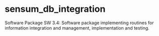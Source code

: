 sensum_db_integration
=====================

Software Package SW 3.4: Software package implementing routines for information integration and management, implementation and testing.
